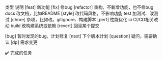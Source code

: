 类型   说明
[feat]   新功能
[fix]   修bug
[refactor]  重构，不新增功能，也不修bug
docs   改文档，比如README
[style]   改代码风格，不影响功能
test   加测试、改测试
[chore]   杂项，比如改。gitignore、构建脚本
[perf]   性能优化
ci    CI/CD相关改动
build   改构建系统或依赖
[revert]   回滚某个提交

[bug]   暂时发现的bug，计划修复
[next]    下个版本计划
[question]   疑问，需要确认
[dp]     需求变更


✔️  完成的任务